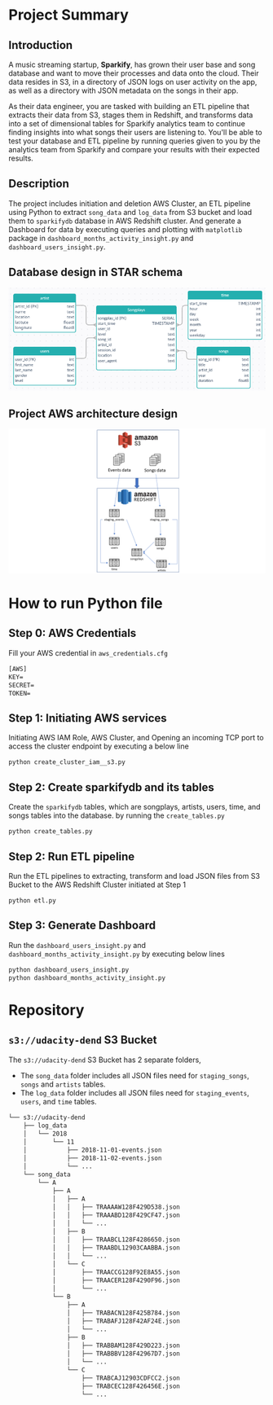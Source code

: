 # Project Summary
## Introduction
A music streaming startup, **Sparkify**, has grown their user base and song database and want to move 
their processes and data onto the cloud. Their data resides in S3, in a directory of JSON logs 
on user activity on the app, as well as a directory with JSON metadata on the songs in their app.

As their data engineer, you are tasked with building an ETL pipeline that extracts their data 
from S3, stages them in Redshift, and transforms data into a set of dimensional tables for Sparkify 
analytics team to continue finding insights into what songs their users are listening to. You'll 
be able to test your database and ETL pipeline by running queries given to you by the analytics 
team from Sparkify and compare your results with their expected results.

## Description
The project includes initiation and deletion AWS Cluster, an ETL pipeline using Python to extract `song_data` 
and `log_data` from S3 bucket and load them to `sparkifydb` database in AWS Redshift cluster. 
And generate a Dashboard for data by executing queries and plotting with `matplotlib` package 
in `dashboard_months_activity_insight.py` and `dashboard_users_insight.py`.

## Database design in STAR schema
![Sparkify_star_schema.PNG](project3_star_schema.png "sparkifydb STAR schema")

## Project AWS architecture design
![AWS architecture design.PNG](project3_achitecture.png "AWS architecture design")

# How to run Python file
## Step 0: AWS Credentials
Fill your AWS credential in `aws_credentials.cfg` 
```buildoutcfg
[AWS]
KEY=
SECRET=
TOKEN=

```
## Step 1: Initiating AWS services
Initiating AWS IAM Role, AWS Cluster, and Opening an incoming TCP port to access the cluster endpoint by 
executing a below line
```commandline
python create_cluster_iam__s3.py
```

## Step 2: Create sparkifydb and its tables 
Create the `sparkifydb` tables, which are songplays, artists, users, time, and songs tables into the database.
by running the `create_tables.py`

```commandline
python create_tables.py
```

## Step 2: Run ETL pipeline
Run the ETL pipelines to extracting, transform and load JSON files from S3 Bucket to the AWS Redshift Cluster 
initiated at Step 1
```commandline
python etl.py
```

## Step 3: Generate Dashboard
Run the `dashboard_users_insight.py` and `dashboard_months_activity_insight.py` by executing below lines
```commandline
python dashboard_users_insight.py
python dashboard_months_activity_insight.py
```

# Repository
## `s3://udacity-dend` S3 Bucket
The `s3://udacity-dend` S3 Bucket has 2 separate folders, 
* The `song_data` folder includes all JSON files need for `staging_songs`, `songs` and `artists` tables.
* The `log_data` folder includes all JSON files need for `staging_events`, `users`, and `time` tables.
```
└── s3://udacity-dend
    ├── log_data
    │   └── 2018
    │       └── 11
    │           ├── 2018-11-01-events.json
    │           ├── 2018-11-02-events.json
    │           └── ...
    └── song_data
        └── A
            ├── A
            │   ├── A
            │   │   ├── TRAAAAW128F429D538.json
            │   │   ├── TRAAABD128F429CF47.json
            │   │   └── ...
            │   ├── B
            │   │   ├── TRAABCL128F4286650.json
            │   │   ├── TRAABDL12903CAABBA.json
            │   │   └── ...
            │   └── C
            │       ├── TRAACCG128F92E8A55.json
            │       ├── TRAACER128F4290F96.json
            │       └── ...
            └── B
                ├── A
                │   ├── TRABACN128F425B784.json
                │   ├── TRABAFJ128F42AF24E.json
                │   └── ...
                ├── B
                │   ├── TRABBAM128F429D223.json
                │   ├── TRABBBV128F42967D7.json
                │   └── ...
                └── C
                    ├── TRABCAJ12903CDFCC2.json
                    ├── TRABCEC128F426456E.json
                    └── ...
```

